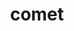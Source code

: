 ---
layout: smileys&emotion
title: comet
emoji: comet
permalink: ☄.html
image: assets/img/3moji/comet.png
---
